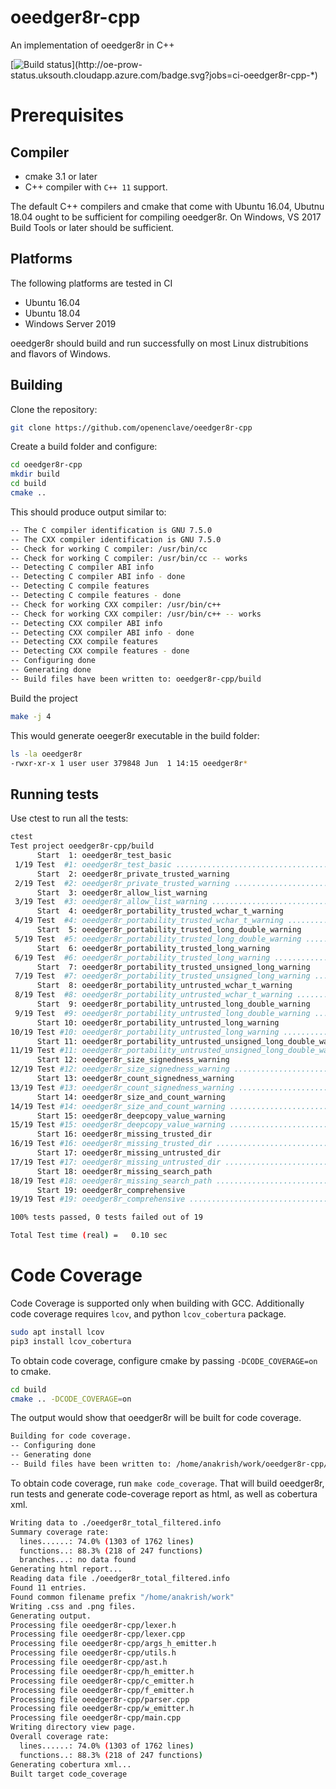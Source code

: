 # oeedger8r-cpp
An implementation of oeedger8r in C++

[comment]: <> (Switch to HTTPS upon completion of http://github.com/openenclave-ci/test-infra/issues/40)
[![Build status](http://oe-prow-status.uksouth.cloudapp.azure.com/badge.svg?jobs=ci-oeedger8r-cpp-*)](http://oe-prow-status.uksouth.cloudapp.azure.com/badge.svg?jobs=ci-oeedger8r-cpp-*)

# Prerequisites

## Compiler
- cmake 3.1 or later
- C++ compiler with `C++ 11` support.

The default C++ compilers and cmake that come with Ubuntu 16.04, Ubutnu 18.04 ought to be sufficient for compiling
oeedger8r.
On Windows, VS 2017 Build Tools or later should be sufficient.

## Platforms
The following platforms are tested in CI
- Ubuntu 16.04
- Ubuntu 18.04
- Windows Server 2019

oeedger8r should build and run successfully on most Linux distrubitions and flavors of Windows.

## Building

Clone the repository:
```bash
git clone https://github.com/openenclave/oeedger8r-cpp
```

Create a build folder and configure:
```bash
cd oeedger8r-cpp
mkdir build
cd build
cmake ..
```

This should produce output similar to:
```bash
-- The C compiler identification is GNU 7.5.0
-- The CXX compiler identification is GNU 7.5.0
-- Check for working C compiler: /usr/bin/cc
-- Check for working C compiler: /usr/bin/cc -- works
-- Detecting C compiler ABI info
-- Detecting C compiler ABI info - done
-- Detecting C compile features
-- Detecting C compile features - done
-- Check for working CXX compiler: /usr/bin/c++
-- Check for working CXX compiler: /usr/bin/c++ -- works
-- Detecting CXX compiler ABI info
-- Detecting CXX compiler ABI info - done
-- Detecting CXX compile features
-- Detecting CXX compile features - done
-- Configuring done
-- Generating done
-- Build files have been written to: oeedger8r-cpp/build
```

Build the project
```bash
make -j 4
```

This would generate oeeger8r executable in the build folder:
```bash
ls -la oeedger8r
-rwxr-xr-x 1 user user 379848 Jun  1 14:15 oeedger8r*
```

## Running tests

Use ctest to run all the tests:
```bash
ctest
Test project oeedger8r-cpp/build
      Start  1: oeedger8r_test_basic
 1/19 Test  #1: oeedger8r_test_basic ...........................................   Passed    0.00 sec
      Start  2: oeedger8r_private_trusted_warning
 2/19 Test  #2: oeedger8r_private_trusted_warning ..............................   Passed    0.01 sec
      Start  3: oeedger8r_allow_list_warning
 3/19 Test  #3: oeedger8r_allow_list_warning ...................................   Passed    0.01 sec
      Start  4: oeedger8r_portability_trusted_wchar_t_warning
 4/19 Test  #4: oeedger8r_portability_trusted_wchar_t_warning ..................   Passed    0.01 sec
      Start  5: oeedger8r_portability_trusted_long_double_warning
 5/19 Test  #5: oeedger8r_portability_trusted_long_double_warning ..............   Passed    0.01 sec
      Start  6: oeedger8r_portability_trusted_long_warning
 6/19 Test  #6: oeedger8r_portability_trusted_long_warning .....................   Passed    0.00 sec
      Start  7: oeedger8r_portability_trusted_unsigned_long_warning
 7/19 Test  #7: oeedger8r_portability_trusted_unsigned_long_warning ............   Passed    0.00 sec
      Start  8: oeedger8r_portability_untrusted_wchar_t_warning
 8/19 Test  #8: oeedger8r_portability_untrusted_wchar_t_warning ................   Passed    0.00 sec
      Start  9: oeedger8r_portability_untrusted_long_double_warning
 9/19 Test  #9: oeedger8r_portability_untrusted_long_double_warning ............   Passed    0.00 sec
      Start 10: oeedger8r_portability_untrusted_long_warning
10/19 Test #10: oeedger8r_portability_untrusted_long_warning ...................   Passed    0.00 sec
      Start 11: oeedger8r_portability_untrusted_unsigned_long_double_warning
11/19 Test #11: oeedger8r_portability_untrusted_unsigned_long_double_warning ...   Passed    0.00 sec
      Start 12: oeedger8r_size_signedness_warning
12/19 Test #12: oeedger8r_size_signedness_warning ..............................   Passed    0.01 sec
      Start 13: oeedger8r_count_signedness_warning
13/19 Test #13: oeedger8r_count_signedness_warning .............................   Passed    0.01 sec
      Start 14: oeedger8r_size_and_count_warning
14/19 Test #14: oeedger8r_size_and_count_warning ...............................   Passed    0.01 sec
      Start 15: oeedger8r_deepcopy_value_warning
15/19 Test #15: oeedger8r_deepcopy_value_warning ...............................   Passed    0.00 sec
      Start 16: oeedger8r_missing_trusted_dir
16/19 Test #16: oeedger8r_missing_trusted_dir ..................................   Passed    0.00 sec
      Start 17: oeedger8r_missing_untrusted_dir
17/19 Test #17: oeedger8r_missing_untrusted_dir ................................   Passed    0.00 sec
      Start 18: oeedger8r_missing_search_path
18/19 Test #18: oeedger8r_missing_search_path ..................................   Passed    0.00 sec
      Start 19: oeedger8r_comprehensive
19/19 Test #19: oeedger8r_comprehensive ........................................   Passed    0.00 sec

100% tests passed, 0 tests failed out of 19

Total Test time (real) =   0.10 sec
```

# Code Coverage

Code Coverage is supported only when building with GCC.
Additionally code coverage requires `lcov`, and python `lcov_cobertura` package.
```bash
sudo apt install lcov
pip3 install lcov_cobertura
```

To obtain code coverage, configure cmake by passing `-DCODE_COVERAGE=on` to cmake.
```bash
cd build
cmake .. -DCODE_COVERAGE=on
```

The output would show that oeedger8r will be built for code coverage.
```bash
Building for code coverage.
-- Configuring done
-- Generating done
-- Build files have been written to: /home/anakrish/work/oeedger8r-cpp/build
```

To obtain code coverage, run `make code_coverage`.
That will build oeedger8r, run tests and generate code-coverage report as html, as well as cobertura xml.

```bash
Writing data to ./oeedger8r_total_filtered.info
Summary coverage rate:
  lines......: 74.0% (1303 of 1762 lines)
  functions..: 88.3% (218 of 247 functions)
  branches...: no data found
Generating html report...
Reading data file ./oeedger8r_total_filtered.info
Found 11 entries.
Found common filename prefix "/home/anakrish/work"
Writing .css and .png files.
Generating output.
Processing file oeedger8r-cpp/lexer.h
Processing file oeedger8r-cpp/lexer.cpp
Processing file oeedger8r-cpp/args_h_emitter.h
Processing file oeedger8r-cpp/utils.h
Processing file oeedger8r-cpp/ast.h
Processing file oeedger8r-cpp/h_emitter.h
Processing file oeedger8r-cpp/c_emitter.h
Processing file oeedger8r-cpp/f_emitter.h
Processing file oeedger8r-cpp/parser.cpp
Processing file oeedger8r-cpp/w_emitter.h
Processing file oeedger8r-cpp/main.cpp
Writing directory view page.
Overall coverage rate:
  lines......: 74.0% (1303 of 1762 lines)
  functions..: 88.3% (218 of 247 functions)
Generating cobertura xml...
Built target code_coverage
```